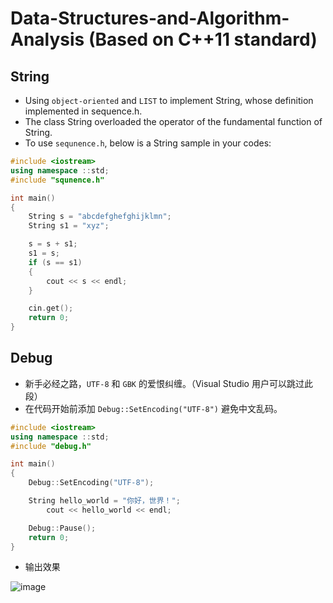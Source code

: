 # Data-Structures-and-Algorithm-Analysis (Based on C++11 standard)

## String
* Using `object-oriented` and `LIST` to implement String, whose definition implemented in sequence.h.
* The class String overloaded the operator of the fundamental function of String.
* To use `sequnence.h`, below is a String sample in your codes:
```C++
#include <iostream>
using namespace ::std;
#include "squnence.h"

int main()
{
	String s = "abcdefghefghijklmn";
	String s1 = "xyz";

	s = s + s1;
	s1 = s;
	if (s == s1)
	{
		cout << s << endl;
	}

	cin.get();
	return 0;
}
```
## Debug
* 新手必经之路，`UTF-8` 和 `GBK` 的爱恨纠缠。（Visual Studio 用户可以跳过此段）
* 在代码开始前添加 `Debug::SetEncoding("UTF-8")` 避免中文乱码。
```C++
#include <iostream>
using namespace ::std;
#include "debug.h"

int main()
{
	Debug::SetEncoding("UTF-8");

	String hello_world = "你好，世界！";
        cout << hello_world << endl;

	Debug::Pause();
	return 0;
}
```
* 输出效果

![image](https://github.com/QSXW/Miscellaneous-Thinking/blob/master/Image%20Set/debug-example-terminal-output-result-202002821.png)
